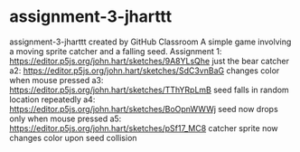 # assignment-3-jharttt
assignment-3-jharttt created by GitHub Classroom
A simple game involving a moving sprite catcher and a falling seed. 
Assignment 1: https://editor.p5js.org/john.hart/sketches/9A8YLsQhe just the bear catcher
a2: https://editor.p5js.org/john.hart/sketches/SdC3vnBaG changes color when mouse pressed
a3: https://editor.p5js.org/john.hart/sketches/TThYRpLmB seed falls in random location repeatedly
a4: https://editor.p5js.org/john.hart/sketches/BoOpnWWWj seed now drops only when mouse pressed
a5: https://editor.p5js.org/john.hart/sketches/pSf17_MC8 catcher sprite now changes color upon seed collision

